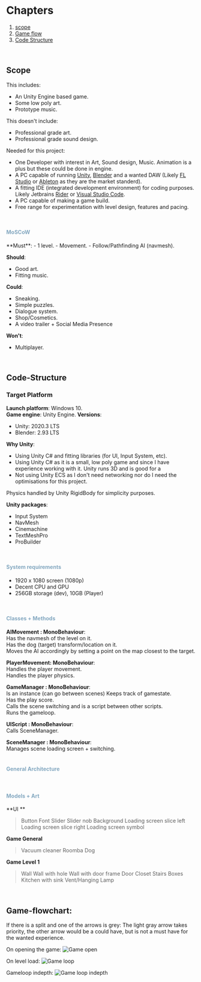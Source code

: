 # Chapters
1. [scope](#scope)
2. [Game flow](#game-flowchart)
3. [Code Structure](#Code-Structure)
<br>  

## Scope
This includes:  
- An Unity Engine based game.
- Some low poly art.
- Prototype music.

This doesn't include:  
- Professional grade art.
- Professional grade sound design.  

Needed for this project:
- One Developer with interest in Art, Sound design, Music. Animation is a plus but these could be done in engine.
- A PC capable of running [Unity](https://unity.com), [Blender](https://blender.org/) and a wanted DAW (Likely [FL Studio](https://image-line.com) or [Ableton](https://ableton.com) as they are the market standerd).
- A fitting IDE (integrated development environment) for coding purposes. Likely Jetbrains [Rider](https://www.jetbrains.com/rider/) or [Visual Studio Code](https://visualstudio.microsoft.com/).
- A PC capable of making a game build.
- Free range for experimentation with level design, features and pacing.  
<br>  

<h4 style="color: rgb(132, 168, 192);">MoSCoW</h4>  
**Must**:
- 1 level.
- Movement.
- Follow/Pathfinding AI (navmesh).

**Should**:
- Good art.
- Fitting music.

**Could**: 
- Sneaking.
- Simple puzzles.
- Dialogue system.
- Shop/Cosmetics.
- A video trailer + Social Media Presence

**Won't**: 
- Multiplayer.
<br>


## Code-Structure
### Target Platform
**Launch platform**: Windows 10.  
**Game engine**: Unity Engine. 
**Versions**:
- Unity: 2020.3 LTS
- Blender: 2.93 LTS
  <br>
  
**Why Unity**:
- Using Unity C# and fitting libraries (for UI, Input System, etc).  
- Using Unity C# as it is a small, low poly game and since I have experience working with it. Unity runs 3D and is good for a 
- Not using Unity ECS as I don't need networking nor do I need the optimisations for this project.  

Physics handled by Unity RigidBody for simplicity purposes.

**Unity packages**:
- Input System
- NavMesh
- Cinemachine
- TextMeshPro
- ProBuilder
<br>

<h4 style="color: rgb(132, 168, 192);">System requirements</h4>

- 1920 x 1080 screen (1080p)  
- Decent CPU and GPU  
- 256GB storage (dev), 10GB (Player)  
<br>

<h4 style="color: rgb(132, 168, 192);">Classes + Methods</h4>  

**AIMovement : MonoBehaviour**:  
Has the navmesh of the level on it.  
Has the dog (target) transform/location on it.  
Moves the AI accordingly by setting a point on the map closest to the target.  

**PlayerMovement: MonoBehaviour**:  
Handles the player movement.  
Handles the player physics.  

**GameManager  : MonoBehaviour**:  
Is an instance (can go between scenes)
Keeps track of gamestate.  
Has the play score.  
Calls the scene switching and is a script between other scripts.  
Runs the gameloop.  

**UIScript : MonoBehaviour**:  
Calls SceneManager.  

**SceneManager : MonoBehaviour**:  
Manages scene loading screen + switching.  
<br>  
<h4 style="color: rgb(132, 168, 192);">General Architecture</h4>  
<br>  
<h4 style="color: rgb(132, 168, 192);">Models + Art</h4>  

**UI ** 
>Button
>Font
>Slider
>Slider nob
> Background
> Loading screen slice left
> Loading screen slice right
> Loading screen symbol

**Game General**
> Vacuum cleaner
> Roomba
> Dog

**Game Level 1**
> Wall
> Wall with hole
> Wall with door frame
> Door
> Closet
> Stairs
> Boxes
> Kitchen with sink
> Vent/Hanging Lamp
<br>  

## Game-flowchart:
If there is a split and one of the arrows is grey:
The light gray arrow takes priority, the other arrow would be a could have, but is not a must have for the wanted experience.

On opening the game:
![Game open](./Assets/gamestart.png)
<br>

On level load:
![Game loop](./Assets/gameloop.png)
<br>

Gameloop indepth:
![Game loop indepth](./Assets/gameloopspecified.png)
<br>  